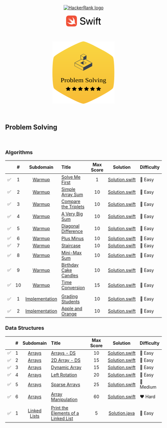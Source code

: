 <p align="center">
    <a href="https://www.hackerrank.com/ADinic">
        <img height=60 src="https://d3keuzeb2crhkn.cloudfront.net/hackerrank/assets/styleguide/logo_wordmark-f5c5eb61ab0a154c3ed9eda24d0b9e31.svg" alt="HackerRank logo">
    </a>
    </br></br>
    <a href="https://swift.org">
       <img height="35" src="../Assets/Swift.svg" alt="Swift logo">
    </a>
</p>

</br>

<p align="center">
    <a href="https://www.hackerrank.com/domains/algorithms">
        <img height="200" width="200" src="../Assets/ProblemSolving.svg">
    </a>
</p>

</br>

## Problem Solving

</br>

### Algorithms
|    | # | Subdomain | Title                                            | Max Score |     Solution     | Difficulty |
|:--:|:-:|:---------:|:-------------------------------------------------|:---------:|:----------------:|:-----------|
| ✅ | 1 | [Warmup](https://www.hackerrank.com/domains/algorithms?filters%5Bsubdomains%5D%5B%5D=warmup) | [Solve Me First](https://www.hackerrank.com/challenges/solve-me-first/problem) | 1 | [Solution.swift](https://github.com/AleksandarDinic/HackerRank-Solutions/blob/master/Problem%20Solving/Algorithms/01%20Warmup/01%20Solve%20Me%20First.swift) | 💚 Easy |
| ✅ | 2 | [Warmup](https://www.hackerrank.com/domains/algorithms?filters%5Bsubdomains%5D%5B%5D=warmup) | [Simple Array Sum](https://www.hackerrank.com/challenges/simple-array-sum/problem) | 10 | [Solution.swift](https://github.com/AleksandarDinic/HackerRank-Solutions/blob/master/Problem%20Solving/Algorithms/01%20Warmup/02%20Simple%20Array%20Sum.swift) | 💚 Easy |
| ✅ | 3 | [Warmup](https://www.hackerrank.com/domains/algorithms?filters%5Bsubdomains%5D%5B%5D=warmup) | [Compare the Triplets](https://www.hackerrank.com/challenges/compare-the-triplets/problem) | 10 | [Solution.swift](https://github.com/AleksandarDinic/HackerRank-Solutions/blob/master/Problem%20Solving/Algorithms/01%20Warmup/03%20Compare%20the%20Triplets.swift) | 💚 Easy |
| ✅ | 4 | [Warmup](https://www.hackerrank.com/domains/algorithms?filters%5Bsubdomains%5D%5B%5D=warmup) | [A Very Big Sum](https://www.hackerrank.com/challenges/a-very-big-sum/problem) | 10 | [Solution.swift](https://github.com/AleksandarDinic/HackerRank-Solutions/blob/master/Problem%20Solving/Algorithms/01%20Warmup/04%20A%20Very%20Big%20Sum.swift) | 💚 Easy |
| ✅ | 5 | [Warmup](https://www.hackerrank.com/domains/algorithms?filters%5Bsubdomains%5D%5B%5D=warmup) | [Diagonal Difference](https://www.hackerrank.com/challenges/diagonal-difference/problem) | 10 | [Solution.swift](https://github.com/AleksandarDinic/HackerRank-Solutions/blob/master/Problem%20Solving/Algorithms/01%20Warmup/05%20Diagonal%20Difference.swift) | 💚 Easy |
| ✅ | 6 | [Warmup](https://www.hackerrank.com/domains/algorithms?filters%5Bsubdomains%5D%5B%5D=warmup) | [Plus Minus](https://www.hackerrank.com/challenges/plus-minus/problem) | 10 | [Solution.swift](https://github.com/AleksandarDinic/HackerRank-Solutions/blob/master/Problem%20Solving/Algorithms/01%20Warmup/06%20Plus%20Minus.swift) | 💚 Easy |
| ✅ | 7 | [Warmup](https://www.hackerrank.com/domains/algorithms?filters%5Bsubdomains%5D%5B%5D=warmup) | [Staircase](https://www.hackerrank.com/challenges/staircase/problem) | 10 | [Solution.swift](https://github.com/AleksandarDinic/HackerRank-Solutions/blob/master/Problem%20Solving/Algorithms/01%20Warmup/07%20Staircase.swift) | 💚 Easy |
| ✅ | 8 | [Warmup](https://www.hackerrank.com/domains/algorithms?filters%5Bsubdomains%5D%5B%5D=warmup) | [Mini-Max Sum](https://www.hackerrank.com/challenges/mini-max-sum/problem) | 10 | [Solution.swift](https://github.com/AleksandarDinic/HackerRank-Solutions/blob/master/Problem%20Solving/Algorithms/01%20Warmup/08%20Mini-Max%20Sum.swift) | 💚 Easy |
| ✅ | 9 | [Warmup](https://www.hackerrank.com/domains/algorithms?filters%5Bsubdomains%5D%5B%5D=warmup) | [Birthday Cake Candles](https://www.hackerrank.com/challenges/birthday-cake-candles/problem) | 10 | [Solution.swift](https://github.com/AleksandarDinic/HackerRank-Solutions/blob/master/Problem%20Solving/Algorithms/01%20Warmup/09%20Birthday%20Cake%20Candles.swift) | 💚 Easy |
| ✅ | 10 | [Warmup](https://www.hackerrank.com/domains/algorithms?filters%5Bsubdomains%5D%5B%5D=warmup) | [Time Conversion](https://www.hackerrank.com/challenges/time-conversion/problem) | 15 | [Solution.swift](https://github.com/AleksandarDinic/HackerRank-Solutions/blob/master/Problem%20Solving/Algorithms/01%20Warmup/10%20Time%20Conversion.swift) | 💚 Easy |
||
| ✅ | 1 | [Implementation](https://www.hackerrank.com/domains/algorithms?filters%5Bsubdomains%5D%5B%5D=implementation) | [Grading Students](https://www.hackerrank.com/challenges/grading/problem) | 10 | [Solution.swift](https://github.com/AleksandarDinic/HackerRank-Solutions/blob/master/Problem%20Solving/Algorithms/02%20Implementation/01%20Grading%20Students.swift) | 💚 Easy |
| ✅ | 2 | [Implementation](https://www.hackerrank.com/domains/algorithms?filters%5Bsubdomains%5D%5B%5D=implementation) | [Apple and Orange](https://www.hackerrank.com/challenges/apple-and-orange/problem) | 10 | [Solution.swift](https://github.com/AleksandarDinic/HackerRank-Solutions/blob/master/Problem%20Solving/Algorithms/02%20Implementation/02%20Apple%20and%20Orange.swift) | 💚 Easy |

### Data Structures
|    | # | Subdomain | Title                                            | Max Score |     Solution     | Difficulty |
|:--:|:-:|:---------:|:-------------------------------------------------|:---------:|:----------------:|:-----------|
| ✅ | 1 | [Arrays](https://www.hackerrank.com/domains/data-structures?filters%5Bsubdomains%5D%5B%5D=arrays) | [Arrays - DS](https://www.hackerrank.com/challenges/arrays-ds/problem) | 10 | [Solution.swift](https://github.com/AleksandarDinic/HackerRank-Solutions/blob/master/Problem%20Solving/Data%20Structures/01%20Arrays/01%20Arrays%20-%20DS.swift) | 💚 Easy |
| ✅ | 2 | [Arrays](https://www.hackerrank.com/domains/data-structures?filters%5Bsubdomains%5D%5B%5D=arrays) | [2D Array - DS](https://www.hackerrank.com/challenges/2d-array/problem) | 15 | [Solution.swift](https://github.com/AleksandarDinic/HackerRank-Solutions/blob/master/Problem%20Solving/Data%20Structures/01%20Arrays/02%202D%20Array%20-%20DS.swift) | 💚 Easy |
| ✅ | 3 | [Arrays](https://www.hackerrank.com/domains/data-structures?filters%5Bsubdomains%5D%5B%5D=arrays) | [Dynamic Array](https://www.hackerrank.com/challenges/dynamic-array/problem) | 15 | [Solution.swift](https://github.com/AleksandarDinic/HackerRank-Solutions/blob/master/Problem%20Solving/Data%20Structures/01%20Arrays/03%20Dynamic%20Array.swift) | 💚 Easy |
| ✅ | 4 | [Arrays](https://www.hackerrank.com/domains/data-structures?filters%5Bsubdomains%5D%5B%5D=arrays) | [Left Rotation](https://www.hackerrank.com/challenges/array-left-rotation/problem) | 20 | [Solution.swift](https://github.com/AleksandarDinic/HackerRank-Solutions/blob/master/Problem%20Solving/Data%20Structures/01%20Arrays/04%20Left%20Rotation.swift) | 💚 Easy |
| ✅ | 5 | [Arrays](https://www.hackerrank.com/domains/data-structures?filters%5Bsubdomains%5D%5B%5D=arrays) | [Sparse Arrays](https://www.hackerrank.com/challenges/sparse-arrays/problem) | 25 | [Solution.swift](https://github.com/AleksandarDinic/HackerRank-Solutions/blob/master/Problem%20Solving/Data%20Structures/01%20Arrays/05%20Sparse%20Arrays.swift) | 💛 Medium |
| ✅ | 6 | [Arrays](https://www.hackerrank.com/domains/data-structures?filters%5Bsubdomains%5D%5B%5D=arrays) | [Array Manipulation](https://www.hackerrank.com/challenges/crush/problem) | 60 | [Solution.swift](https://github.com/AleksandarDinic/HackerRank-Solutions/blob/master/Problem%20Solving/Data%20Structures/01%20Arrays/06%20Array%20Manipulation.swift) | ❤️ Hard |
||
| ✅ | 1 | [Linked Lists](https://www.hackerrank.com/domains/data-structures?filters%5Bsubdomains%5D%5B%5D=linked-lists) | [Print the Elements of a Linked List](https://www.hackerrank.com/challenges/print-the-elements-of-a-linked-list/problem) | 5 | [Solution.java](https://github.com/AleksandarDinic/HackerRank-Solutions/blob/master/Problem%20Solving/Data%20Structures/02%20Linked%20Lists/01%20Print%20the%20Elements%20of%20a%20Linked%20List.java) | 💚 Easy |
